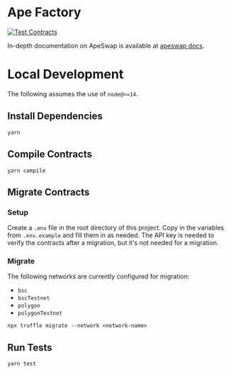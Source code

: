 # Ape Factory
[![Test Contracts](https://github.com/ApeSwapFinance/apeswap-swap-core/actions/workflows/test-contracts.yml/badge.svg)](https://github.com/ApeSwapFinance/apeswap-swap-core/actions/workflows/test-contracts.yml)

In-depth documentation on ApeSwap is available at [apeswap docs](https://apeswap.gitbook.io/apeswap-finance/).

# Local Development

The following assumes the use of `node@>=14`.

## Install Dependencies

`yarn`

## Compile Contracts

`yarn compile`

## Migrate Contracts

### Setup 
Create a `.env` file in the root directory of this project. Copy in the variables from `.env.example` and fill them in as needed. The API key is needed to verify the contracts after a migration, but it's not needed for a migration. 


### Migrate 
The following networks are currently configured for migration: 
- `bsc`
- `bscTestnet`
- `polygon` 
- `polygonTestnet`

`npx truffle migrate --network <network-name>`

## Run Tests


`yarn test`
